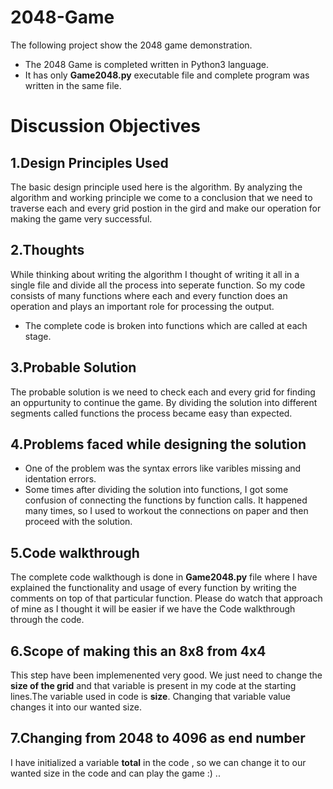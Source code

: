 # 2048-Game
The following project show the 2048 game demonstration.

- The 2048 Game is completed written in Python3 language.
- It has only **Game2048.py** executable file and complete program was written in the same file. 

# Discussion Objectives

## 1.Design Principles Used

The basic design principle used here is the algorithm. By analyzing the algorithm and working principle we come to a conclusion that we need to traverse each and every grid postion in the gird and make our operation for making the game very successful.

## 2.Thoughts

While thinking about writing the algorithm I thought of writing it all in a single file and divide all the process into seperate function. So my code consists of many functions where each and every function does an operation and plays an important role for processing the output.
- The complete code is broken into functions which are called at each stage.

## 3.Probable Solution

The probable solution is we need to check each and every grid for finding an oppurtunity to continue the game. By dividing the solution into different segments called functions the process became easy than expected.

## 4.Problems faced while designing the solution

- One of the problem was the syntax errors like varibles missing and identation errors.
- Some times after dividing the solution into functions, I got some confusion of connecting the functions by function calls. It happened many times, so I used to workout the connections on paper and then proceed with the solution.

## 5.Code walkthrough

The complete code walkthough is done in **Game2048.py** file where I have explained the functionality and usage of every function by writing the comments on top of that particular function. Please do watch that approach of mine as I thought it will be easier if we have the Code walkthrough through the code.

## 6.Scope of making this an 8x8 from 4x4

This step have been implemenented very good. We just need to change the **size of the grid** and that variable is present in my code at the starting lines.The variable used in code is **size**. Changing that variable value changes it into our wanted size.

## 7.Changing from 2048 to 4096 as end number

I have initialized a variable **total** in the code , so we can change it to our wanted size in the code and can play the game :) ..
